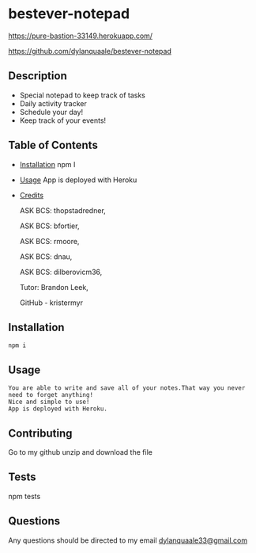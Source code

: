 # bestever-notepad

https://pure-bastion-33149.herokuapp.com/

https://github.com/dylanquaale/bestever-notepad

  ## Description
  - Special notepad to keep track of tasks 
  - Daily activity tracker
  - Schedule your day!
  - Keep track of your events!
  ## Table of Contents
  - [Installation](#installation)
      npm I
  - [Usage](#usage)
      App is deployed with Heroku
  - [Credits](#credits)
      
      ASK BCS: thopstadredner,
      
      ASK BCS: bfortier,
      
      ASK BCS: rmoore,
      
      ASK BCS: dnau,
     
      ASK BCS: dilberovicm36,
      
      Tutor: Brandon Leek,
      
      GitHub - kristermyr

  ## Installation
    npm i 

  ## Usage
    You are able to write and save all of your notes.That way you never need to forget anything!
    Nice and simple to use!
    App is deployed with Heroku.

  ## Contributing
  Go to my github unzip and download the file 

  ## Tests
  npm tests

  ## Questions
  Any questions should be directed to my email dylanquaale33@gmail.com
  

